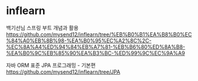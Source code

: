 # inflearn

백기선님 스프링 부트 개념과 활용
https://github.com/mysend12/inflearn/tree/%EB%B0%B1%EA%B8%B0%EC%84%A0%EB%8B%98-%EA%B0%95%EC%A2%8C%2C-%EC%8A%A4%ED%94%84%EB%A7%81-%EB%B6%80%ED%8A%B8-%EA%B0%9C%EB%85%90%EA%B3%BC-%ED%99%9C%EC%9A%A9

자바 ORM 표준 JPA 프로그래밍 - 기본편
https://github.com/mysend12/inflearn/tree/JPA
